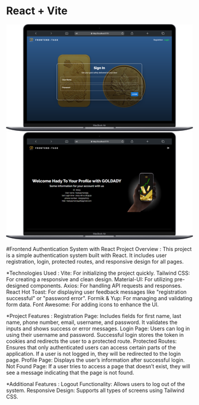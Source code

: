 # React + Vite

![alt text](image.png)
![alt text](image-1.png)

#Frontend Authentication System with React
Project Overview : 
This project is a simple authentication system built with React. It includes user registration, login, protected routes, and responsive design for all pages.

*Technologies Used : 
Vite: For initializing the project quickly.
Tailwind CSS: For creating a responsive and clean design.
Material-UI: For utilizing pre-designed components.
Axios: For handling API requests and responses.
React Hot Toast: For displaying user feedback messages like "registration successful" or "password error".
Formik & Yup: For managing and validating form data.
Font Awesome: For adding icons to enhance the UI.

*Project Features : 
Registration Page: Includes fields for first name, last name, phone number, email, username, and password. It validates the inputs and shows success or error messages.
Login Page: Users can log in using their username and password. Successful login stores the token in cookies and redirects the user to a protected route.
Protected Routes: Ensures that only authenticated users can access certain parts of the application. If a user is not logged in, they will be redirected to the login page.
Profile Page: Displays the user’s information after successful login.
Not Found Page: If a user tries to access a page that doesn’t exist, they will see a message indicating that the page is not found.

*Additional Features : 
Logout Functionality: Allows users to log out of the system.
Responsive Design: Supports all types of screens using Tailwind CSS.
